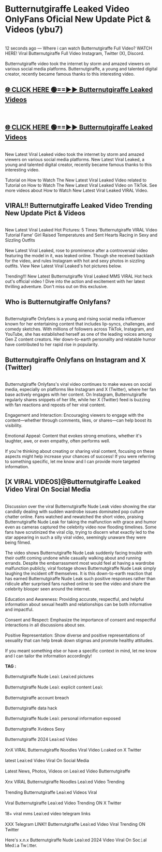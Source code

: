 # Butternutgiraffe Leaked Video OnlyFans Oficial New Update Pict & Videos (ybu7)
<br>
12 seconds ago — Where i can watch Butternutgiraffe Full Video? WATCH HERE! Viral Butternutgiraffe Full Video Instagram, Twitter (X), Discord.
<br><br>
Butternutgiraffe video took the internet by storm and amazed viewers on various social media platforms. Butternutgiraffe, a young and talented digital creator, recently became famous thanks to this interesting video.
<br>
<h2><a href="https://play.trustnlinepharmacy.us?title=Butternutgiraffe">🌐 CLICK HERE 🟢==►► Butternutgiraffe Leaked Videos</a></h2>
<br>
<h2><a href="https://play.trustnlinepharmacy.us?title=Butternutgiraffe">🌐 CLICK HERE 🟢==►► Butternutgiraffe Leaked Videos</a></h2>
<br>
New Latest Viral Leaked video took the internet by storm and amazed viewers on various social media platforms. New Latest Viral Leaked, a young and talented digital creator, recently became famous thanks to this interesting video.
<br><br>
Tutorial on How to Watch The New Latest Viral Leaked Video related to Tutorial on How to Watch The New Latest Viral Leaked Video on TikTok. See more videos about How to Watch New Latest Viral Leaked VIRAL Video.
<br>
<h2>VIRAL!! Butternutgiraffe Leaked Video Trending New Update Pict & Videos</h2>
<br>
New Latest Viral Leaked Hot Pictures: 5 Times 'Butternutgiraffe VIRAL Video Tutorial Fame' Girl Raised Temperatures and Sent Hearts Racing in Sexy and Sizzling Outfits
<br><br>
New Latest Viral Leaked, rose to prominence after a controversial video featuring the model in it, was leaked online. Though she received backlash for the video, and rules Instagram with hot and sexy photos in sizzling outfits. View New Latest Viral Leaked's hot pictures below.
<br><br>
Trending!!! New Latest Butternutgiraffe Viral Leaked MMS VIRAL Hot heck out's official video ! Dive into the action and excitement with her latest thrilling adventure. Don't miss out on this exclusive.
<br>
<h2>Who is Butternutgiraffe Onlyfans?</h2>
<br>
Butternutgiraffe Onlyfans is a young and rising social media influencer known for her entertaining content that includes lip-syncs, challenges, and comedy sketches. With millions of followers across TikTok, Instagram, and YouTube, she has established herself as one of the leading voices among Gen Z content creators. Her down-to-earth personality and relatable humor have contributed to her rapid rise in popularity.
<br>
<h2>Butternutgiraffe Onlyfans on Instagram and X (Twitter)</h2>
<br>
Butternutgiraffe Onlyfans's viral video continues to make waves on social media, especially on platforms like Instagram and X (Twitter), where her fan base actively engages with her content. On Instagram, Butternutgiraffe regularly shares snippets of her life, while her X (Twitter) feed is buzzing with fan reactions and reposts of her viral content.
<br><br>
Engagement and Interaction: Encouraging viewers to engage with the content—whether through comments, likes, or shares—can help boost its visibility.
<br><br>
Emotional Appeal: Content that evokes strong emotions, whether it's laughter, awe, or even empathy, often performs well.
<br><br>
If you're thinking about creating or sharing viral content, focusing on these aspects might help increase your chances of success! If you were referring to something specific, let me know and I can provide more targeted information.
<br>
<h2>[X VIRAL VIDEOS]@Butternutgiraffe Leaked Video Viral On Social Media</h2>
<br>
Discussion over the viral Butternutgiraffe Nude Leak video showing the star candidly dealing with sudden wardrobe issues dominated pop culture chatter online. Fans watched and rewatched the short video, praising Butternutgiraffe Nude Leak for taking the malfunction with grace and humor even as cameras captured the celebrity video now flooding timelines. Some fans have scrutinized the viral clip, trying to discern what exactly led to the star appearing in such a silly viral video, seemingly unaware they were being filmed.
<br><br>
The video shows Butternutgiraffe Nude Leak suddenly facing trouble with their outfit coming undone while casually walking about and running errands. Despite the embarrassment most would feel at having a wardrobe malfunction publicly, viral footage shows Butternutgiraffe Nude Leak simply laughing the incident off themselves. It is this down-to-earth reaction that has earned Butternutgiraffe Nude Leak such positive responses rather than ridicule after surprised fans rushed online to see the video and share the celebrity blooper seen around the internet.
<br><br>
Education and Awareness: Providing accurate, respectful, and helpful information about sexual health and relationships can be both informative and impactful.
<br><br>
Consent and Respect: Emphasize the importance of consent and respectful interactions in all discussions about sex.
<br><br>
Positive Representation: Show diverse and positive representations of sexuality that can help break down stigmas and promote healthy attitudes.
<br><br>
If you meant something else or have a specific context in mind, let me know and I can tailor the information accordingly!
<br><br>
<strong>TAG :</strong>
<br><br>
Butternutgiraffe Nude Lea𝚔 Lea𝚔ed pictures
<br><br>
Butternutgiraffe Nude Lea𝚔 explicit content Lea𝚔
<br><br>
Butternutgiraffe account breach
<br><br>
Butternutgiraffe data hack
<br><br>
Butternutgiraffe Nude Lea𝚔 personal information exposed
<br><br>
Butternutgiraffe Xvideos Sexy
<br><br>
Butternutgiraffe 2024 Lea𝚔ed Video
<br><br>
XnX VIRAL Butternutgiraffe Noodles Viral Video L𝚎aked on X Twitter
<br><br>
latest Lea𝚔ed Video Viral On Social Media
<br><br>
Latest News, Photos, Videos on Lea𝚔ed Video Butternutgiraffe
<br><br>
Xnx VIRAL Butternutgiraffe Noodles Lea𝚔ed Video Trending
<br><br>
Trending Butternutgiraffe Lea𝚔ed Videos Viral
<br><br>
Viral Butternutgiraffe Lea𝚔ed Video Trending ON X Twitter
<br><br>
18+ viral mms Lea𝚔ed video telegram links
<br><br>
XXX Telegram LINK!! Butternutgiraffe Lea𝚔ed Video Viral Trending ON Twitter
<br><br>
Here's x.n.x Butternutgiraffe Nude Lea𝚔ed 2024 Video Viral On Soc𝚒al Med𝚒a Tw𝚒tter.